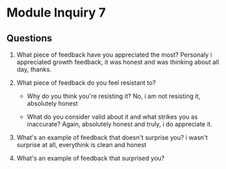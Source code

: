 # Module Inquiry 7

## Questions

1. What piece of feedback have you appreciated the most?
    Personaly i appreciated growth feedback, it was honest and was thinking about all day, thanks.
    
2. What piece of feedback do you feel resistant to?
    - Why do you think you're resisting it?
        No, i am not resisting it, absolutely honest
        
    - What do you consider valid about it and what strikes you as inaccurate?
       Again, absolutely honest and truly, i do appreciate it.
       
3. What's an example of feedback that doesn't surprise you?
    i wasn't surprise at all, everythink is clean and honest
    
4. What's an example of feedback that surprised you?
